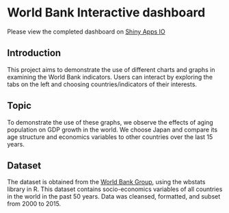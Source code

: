 # World Bank Interactive dashboard
Please view the completed dashboard on  [Shiny Apps IO](https://nampham91.shinyapps.io/wbdevelopment/)

## Introduction
This project aims to demonstrate the use of different charts and graphs in examining the World Bank indicators. Users can interact by exploring the tabs on the left and choosing countries/indicators of their interests.

## Topic
To demonstrate the use of these graphs, we observe the effects of aging population on GDP growth in the world. We choose Japan and compare its age structure and economics variables to other countries over the last 15 years.

## Dataset
The dataset is obtained from the [World Bank Group](https://data.worldbank.org/indicator), using the wbstats library in R. This dataset contains socio-economics variables of all countries in the world in the past 50 years. Data was cleansed, formatted, and subset from 2000 to 2015.

